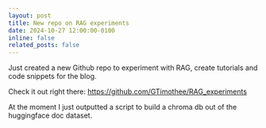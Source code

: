 ```yaml
---
layout: post
title: New repo on RAG experiments
date: 2024-10-27 12:00:00-0100
inline: false
related_posts: false
---
```


Just created a new Github repo to experiment with RAG, create tutorials and code snippets for the blog. 

Check it out right there: https://github.com/GTimothee/RAG_experiments

At the moment I just outputted a script to build a chroma db out of the huggingface doc dataset.
